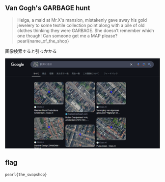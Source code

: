 ## Van Gogh's GARBAGE hunt

>Helga, a maid at Mr.X's mansion, mistakenly gave away his gold jewelery to some textile collection point along with a pile of old clothes thinking they were GARBAGE. She doesn’t remember which one though! Can someone get me a MAP please? pearl{name_of_the_shop}

画像検索すると引っかかる

![](image.png)


## flag
`pearl{the_swapshop}`